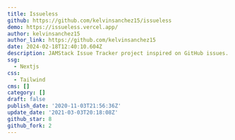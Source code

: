 ```yaml
---
title: Issueless
github: https://github.com/kelvinsanchez15/issueless
demo: https://issueless.vercel.app/
author: kelvinsanchez15
author_link: https://github.com/kelvinsanchez15
date: 2024-02-18T12:40:10.604Z
description: JAMStack Issue Tracker project inspired on GitHub issues.
ssg:
  - Nextjs
css:
  - Tailwind
cms: []
category: []
draft: false
publish_date: '2020-11-03T21:56:36Z'
update_date: '2021-03-03T20:18:08Z'
github_star: 8
github_fork: 2
---
```

